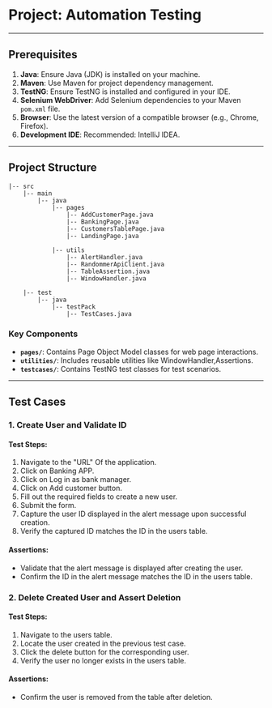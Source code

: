 # Project: Automation Testing 

---

## Prerequisites

1. **Java**: Ensure Java (JDK) is installed on your machine.
2. **Maven**: Use Maven for project dependency management.
3. **TestNG**: Ensure TestNG is installed and configured in your IDE.
4. **Selenium WebDriver**: Add Selenium dependencies to your Maven `pom.xml` file.
5. **Browser**: Use the latest version of a compatible browser (e.g., Chrome, Firefox).
7. **Development IDE**: Recommended: IntelliJ IDEA.

---

## Project Structure

```
|-- src
    |-- main
        |-- java
            |-- pages
                |-- AddCustomerPage.java
                |-- BankingPage.java
                |-- CustomersTablePage.java
                |-- LandingPage.java

            |-- utils
                |-- AlertHandler.java
                |-- RandommerApiClient.java
                |-- TableAssertion.java
                |-- WindowHandler.java

    |-- test
        |-- java
            |-- testPack
                |-- TestCases.java
```

### Key Components
- **`pages/`**: Contains Page Object Model classes for web page interactions.
- **`utilities/`**: Includes reusable utilities like WindowHandler,Assertions.
- **`testcases/`**: Contains TestNG test classes for test scenarios.
---

## Test Cases

### **1. Create User and Validate ID**

#### Test Steps:
1. Navigate to the "URL" Of the application.
2. Click on Banking APP.
3. Click on Log in as bank manager.
4. Click on Add customer button.
5. Fill out the required fields to create a new user.
6. Submit the form.
7. Capture the user ID displayed in the alert message upon successful creation.
8. Verify the captured ID matches the ID in the users table.

#### Assertions:
- Validate that the alert message is displayed after creating the user.
- Confirm the ID in the alert message matches the ID in the users table.

### **2. Delete Created User and Assert Deletion**

#### Test Steps:
1. Navigate to the users table.
2. Locate the user created in the previous test case.
3. Click the delete button for the corresponding user.
5. Verify the user no longer exists in the users table.

#### Assertions:
- Confirm the user is removed from the table after deletion.
